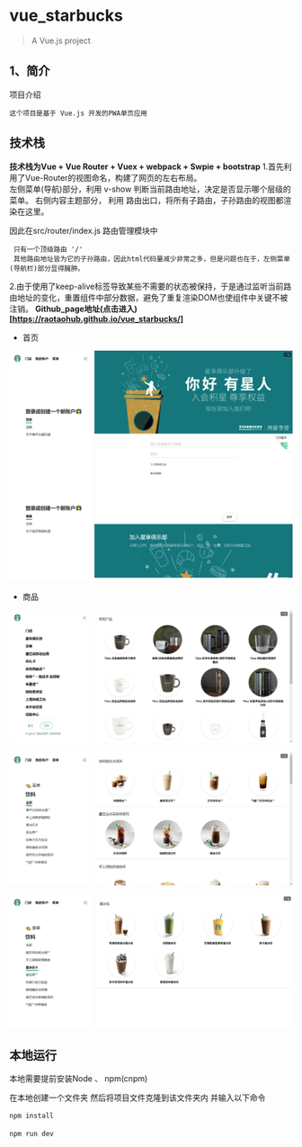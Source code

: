 # vue_starbucks

> A Vue.js project

## 1、简介
项目介绍

    这个项目是基于 Vue.js 开发的PWA单页应用 
    
    
## 技术栈

**技术栈为Vue + Vue Router + Vuex + webpack + Swpie + bootstrap**
1.首先利用了Vue-Router的视图命名，构建了网页的左右布局。<br>
  左侧菜单(导航)部分，利用 v-show 判断当前路由地址，决定是否显示哪个层级的菜单。
  右侧内容主题部分， 利用 <router-view/>路由出口，将所有子路由，子孙路由的视图都渲染在这里。

因此在src/router/index.js 路由管理模块中
```
 只有一个顶级路由 '/'
 其他路由地址皆为它的子孙路由，因此html代码量减少非常之多，但是问题也在于，左侧菜单(导航栏)部分显得臃肿。
```
2.由于使用了keep-alive标签导致某些不需要的状态被保持，于是通过监听当前路由地址的变化，重置组件中部分数据，避免了重复渲染DOM也使组件中关键不被注销。
**Github_page地址(点击进入)[https://raotaohub.github.io/vue_starbucks/]**

- 首页

![首页](images/登录页.png)

- 商品

![商品](images/商品.png)

![商品](images/饮料.png)

![商品](images/饮料2.png)
    


## 本地运行

本地需要提前安装Node 、 npm(cnpm)

在本地创建一个文件夹 然后将项目文件克隆到该文件夹内 并输入以下命令

```
npm install

npm run dev
```
